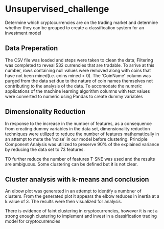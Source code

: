 # Unsupervised_challenge

Determine which cryptocurrencies are on the trading market and determine whether they can be grouped to create a classification system for an investment model

## Data Preperation

The CSV file was loaded and steps were taken to clean the data; Filtering was completed to reveal 532 currencies that are tradable. To arrive at this number, rows containing null values were removed along with coins that have not been mined(i.e. coins mined > 0). The 'CoinName' column was purged from the data set due to the nature of coin names themselves not contributing to the analysis of the data. To accomodate the numeric applications of the machine learning algorithm columns with text values were converted to numeric using Pandas to create dummy variables

## Dimensionality Reduction

In response to the increase in the number of features, as a consequence from creating dummy variables in the data set, dimensionality reduction techniques were utilized to reduce the number of features mathematically in an attempt to mute the 'noise' in our model before clustering. Principle Component Analysis was utilized to preserve 90% of the explained variance by reducing the data set to 73 features.

TO further reduce the number of features T-SNE was used and the results are ambiguous. Some clustering can be defined but it is not clear. 

## Cluster analysis with k-means and conclusion

An elbow plot was generated in an attempt to identify a numbner of clusters. From the generated plot it appears the elbow reduces in inertia at a k value of 3. The results were then visualized for analysis.

There is evidence of faint clustering in cryptocurrencies, however it is not a strong enough clustering to implement and invest in a classification trading model for cryptocurrencies
